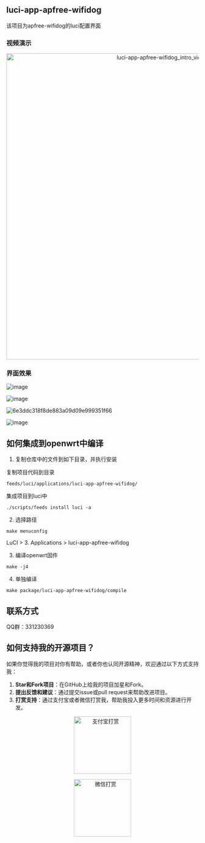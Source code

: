 ## luci-app-apfree-wifidog

该项目为apfree-wifidog的luci配置界面

### 视频演示

<div align="center">
<a href="https://www.bilibili.com/video/BV18m411d7Yj/?vd_source=b303f6e8e0ed18809d8752d41ab1de7d">
	<img width="800" alt="luci-app-apfree-wifidog_intro_video" src="https://github.com/liudf0716/luci-app-apfree-wifidog/assets/1182593/205fb67f-bc91-4124-b7a3-3fb4fcb0d1fe">
</a>
</div>

### 界面效果

![image](https://github.com/liudf0716/luci-app-apfree-wifidog/assets/1182593/205fb67f-bc91-4124-b7a3-3fb4fcb0d1fe)

![image](https://github.com/liudf0716/luci-app-apfree-wifidog/assets/1182593/c78dd027-b7ef-4319-9d57-e7a330872cb2)

![6e3ddc318f8de883a09d09e999351f66](https://github.com/liudf0716/luci-app-apfree-wifidog/assets/1182593/4feb2a93-24fa-4844-aee0-613c7bd21891)


![image](https://github.com/liudf0716/luci-app-apfree-wifidog/assets/1182593/cfc9a058-b44a-4431-8f65-2d0bb220abea)


## 如何集成到openwrt中编译

1. 复制仓库中的文件到如下目录，并执行安装

复制项目代码到目录
```
feeds/luci/applications/luci-app-apfree-wifidog/
```

集成项目到luci中
```
./scripts/feeds install luci -a
```

2. 选择路径

`make menuconfig`

LuCI > 3. Applications > luci-app-apfree-wifidog

3. 编译openwrt固件

```
make -j4
```

4. 单独编译

```
make package/luci-app-apfree-wifidog/compile
```

## 联系方式

QQ群：331230369 

## 如何支持我的开源项目？

如果你觉得我的项目对你有帮助，或者你也认同开源精神，欢迎通过以下方式支持我：

1. **Star和Fork项目**：在GitHub上给我的项目加星和Fork。
2. **提出反馈和建议**：通过提交issue或pull request来帮助改进项目。
3. **打赏支持**：通过支付宝或者微信打赏我，帮助我投入更多时间和资源进行开发。

<p align="center">
  <img src="https://github.com/liudf0716/apfree-wifidog/assets/1182593/4f95e99f-c25b-43d6-ba49-f190cb9c9c30" alt="支付宝打赏" width="150" />
</p>
<p align="center">
  <img src="https://github.com/liudf0716/apfree-wifidog/assets/1182593/0754800e-2875-475d-b4c1-dea925df6fff" alt="微信打赏" width="150"/>
</p>
